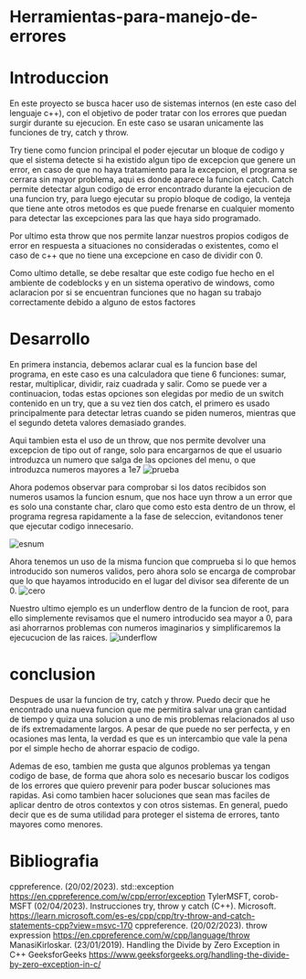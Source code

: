 # Herramientas-para-manejo-de-errores
# Introduccion
En este proyecto se busca hacer uso de sistemas internos (en este caso del lenguaje c++), con el objetivo de poder tratar con los errores que puedan surgir durante su ejecucion. En este caso se usaran unicamente las funciones de try, catch y throw.

Try tiene como funcion principal el poder ejecutar un bloque de codigo y que el sistema detecte si ha existido algun tipo de excepcion que genere un error, en caso de que no haya tratamiento para la excepcion, el programa se cerrara sin mayor problema, aqui es donde aparece la funcion catch. Catch permite detectar algun codigo de error encontrado durante la ejecucion de una funcion try, para luego ejecutar su propio bloque de codigo, la venteja que tiene ante otros metodos es que puede frenarse en cualquier momento para detectar las excepciones para las que haya sido programado. 

Por ultimo esta throw que nos permite lanzar nuestros propios codigos de error en respuesta a situaciones no consideradas o existentes, como el caso de c++ que no tiene una excepcione en caso de dividir con 0.

Como ultimo detalle, se debe resaltar que este codigo fue hecho en el ambiente de codeblocks y en un sistema operativo de windows, como aclaracion por si se encuentran funciones que no hagan su trabajo correctamente debido a alguno de estos factores

# Desarrollo
En primera instancia, debemos aclarar cual es la funcion base del programa, en este caso es una calculadora que tiene 6 funciones: sumar, restar, multiplicar, dividir, raiz cuadrada y salir. Como se puede ver a continuacion, todas estas opciones son elegidas por medio de un switch contenido en un try, que a su vez tien dos catch, el primero es usado principalmente para detectar letras cuando se piden numeros, mientras que el segundo deteta valores demasiado grandes.

Aqui tambien esta el uso de un throw, que nos permite devolver una excepcion de tipo out of range, solo para encargarnos de que el usuario introduzca un numero que salga de las opciones del menu, o que introduzca numeros mayores a 1e7
![prueba](https://github.com/AlejandroPaisano/Herramientas-para-manejo-de-errores/assets/91223611/071aedda-6542-4a33-b600-5230ce3bdadc)

Ahora podemos observar para comprobar si los datos recibidos son numeros usamos la funcion esnum, que nos hace uyn throw a un error que es solo una constante char, claro que como esto esta dentro de un throw, el programa regresa rapidamente a la fase de seleccion, evitandonos tener que ejecutar codigo innecesario.

![esnum](https://github.com/AlejandroPaisano/Herramientas-para-manejo-de-errores/assets/91223611/5530c448-5cb9-4ef9-9b58-b35fba5d6e5b)

Ahora tenemos un uso de la misma funcion que comprueba si lo que hemos introducido son numeros validos, pero ahora solo se encarga de comprobar que lo que hayamos introducido en el lugar del divisor sea diferente de un 0.
![cero](https://github.com/AlejandroPaisano/Herramientas-para-manejo-de-errores/assets/91223611/ff65c401-2619-4af6-af1b-da0360626f6e)

Nuestro ultimo ejemplo es un underflow dentro de la funcion de root, para ello simplemente revisamos que el numero introducido sea mayor a 0, para asi ahorrarnos problemas con numeros imaginarios y simplificaremos la ejecucucion de las raices.
![underflow](https://github.com/AlejandroPaisano/Herramientas-para-manejo-de-errores/assets/91223611/aad75fa4-01e2-44da-bb68-23ffe82358cc)


# conclusion
Despues de usar la funcion de try, catch y throw. Puedo decir que he encontrado una nueva funcion que me permitira salvar una gran cantidad de tiempo y quiza una solucion a uno de mis problemas relacionados al uso de ifs extremadamente largos. A pesar de que puede no ser perfecta, y en ocasiones mas lenta, la verdad es que es un intercambio que vale la pena por el simple hecho de ahorrar espacio de codigo.

Ademas de eso, tambien me gusta que algunos problemas ya tengan codigo de base, de forma que ahora solo es necesario buscar los codigos de los errores que quiero prevenir para poder buscar soluciones mas rapidas. Asi como tambien hacer soluciones que sean mas faciles de aplicar dentro de otros contextos y con otros sistemas. En general, puedo decir que es de suma utilidad para proteger el sistema de errores, tanto mayores como menores.

# Bibliografia
cppreference. (20/02/2023). std::exception https://en.cppreference.com/w/cpp/error/exception
TylerMSFT, corob-MSFT (02/04/2023).  Instrucciones try, throw y catch (C++). Microsoft. https://learn.microsoft.com/es-es/cpp/cpp/try-throw-and-catch-statements-cpp?view=msvc-170
cppreference. (20/02/2023). throw expression https://en.cppreference.com/w/cpp/language/throw
ManasiKirloskar. (23/01/2019). Handling the Divide by Zero Exception in C++ GeeksforGeeks https://www.geeksforgeeks.org/handling-the-divide-by-zero-exception-in-c/
